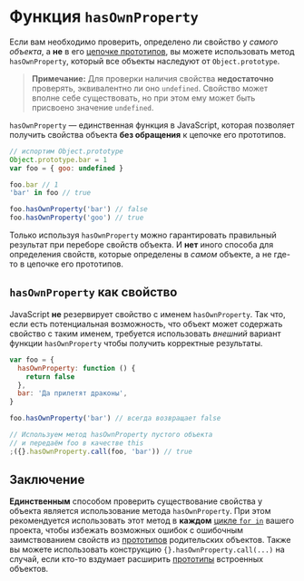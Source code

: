 # Функция `hasOwnProperty`

Если вам необходимо проверить, определено ли свойство у _самого объекта_, а **не** в его [цепочке прототипов](prototype.md), вы можете использовать метод `hasOwnProperty`, который все объекты наследуют от `Object.prototype`.

> **Примечание:** Для проверки наличия свойства **недостаточно** проверять, эквивалентно ли оно `undefined`. Свойство может вполне себе существовать, но при этом ему может быть присвоено значение `undefined`.

`hasOwnProperty` — единственная функция в JavaScript, которая позволяет получить свойства объекта **без обращения** к цепочке его прототипов.

```js
// испортим Object.prototype
Object.prototype.bar = 1
var foo = { goo: undefined }

foo.bar // 1
'bar' in foo // true

foo.hasOwnProperty('bar') // false
foo.hasOwnProperty('goo') // true
```

Только используя `hasOwnProperty` можно гарантировать правильный результат при переборе свойств объекта. И **нет** иного способа для определения свойств, которые определены в _самом_ объекте, а не где-то в цепочке его прототипов.

## `hasOwnProperty` как свойство

JavaScript **не** резервирует свойство с именем `hasOwnProperty`. Так что, если есть потенциальная возможность, что объект может содержать свойство с таким именем, требуется использовать _внешний_ вариант функции `hasOwnProperty` чтобы получить корректные результаты.

```js
var foo = {
  hasOwnProperty: function () {
    return false
  },
  bar: 'Да прилетят драконы',
}

foo.hasOwnProperty('bar') // всегда возвращает false

// Используем метод hasOwnProperty пустого объекта
// и передаём foo в качестве this
;({}.hasOwnProperty.call(foo, 'bar')) // true
```

## Заключение

**Единственным** способом проверить существование свойства у объекта является использование метода `hasOwnProperty`. При этом рекомендуется использовать этот метод в **каждом** [цикле `for in`](forinloop.md) вашего проекта, чтобы избежать возможных ошибок с ошибочным заимствованием свойств из [прототипов](prototype.md) родительских объектов. Также вы можете использовать конструкцию `{}.hasOwnProperty.call(...)` на случай, если кто-то вздумает расширить [прототипы](prototype.md) встроенных объектов.
